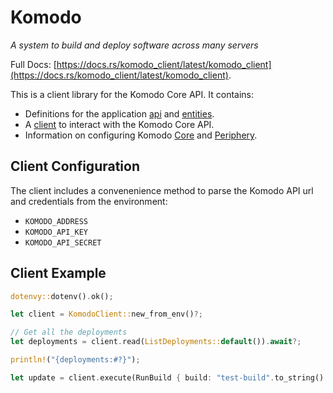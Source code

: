 # Komodo
*A system to build and deploy software across many servers*

Full Docs: [https://docs.rs/komodo_client/latest/komodo_client](https://docs.rs/komodo_client/latest/komodo_client).

This is a client library for the Komodo Core API.
It contains:
- Definitions for the application [api](https://docs.rs/komodo_client/latest/komodo_client/api/index.html)
	and [entities](https://docs.rs/komodo_client/latest/komodo_client/entities/index.html).
- A [client](https://docs.rs/komodo_client/latest/komodo_client/struct.KomodoClient.html)
	to interact with the Komodo Core API.
- Information on configuring Komodo
	[Core](https://docs.rs/komodo_client/latest/komodo_client/entities/config/core/index.html) and
	[Periphery](https://docs.rs/komodo_client/latest/komodo_client/entities/config/periphery/index.html).

## Client Configuration

The client includes a convenenience method to parse the Komodo API url and credentials from the environment:
- `KOMODO_ADDRESS`
- `KOMODO_API_KEY`
- `KOMODO_API_SECRET`

## Client Example
```rust
dotenvy::dotenv().ok();

let client = KomodoClient::new_from_env()?;

// Get all the deployments
let deployments = client.read(ListDeployments::default()).await?;

println!("{deployments:#?}");

let update = client.execute(RunBuild { build: "test-build".to_string() }).await?:
```